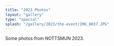 ```yaml
---
title: "2023 Photos"
layout: "gallery"
type: "special"
splash: "/gallery/2023/the-event/IMG_0037.JPG"
---
```


Some photos from NOTTSMUN 2023.